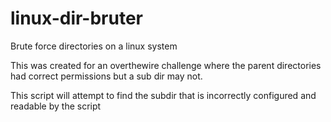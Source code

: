 
# linux-dir-bruter
Brute force directories on a linux system

This was created for an overthewire challenge where the parent directories had correct permissions but a sub dir may not.

This script will attempt to find the subdir that is incorrectly configured and readable by the script
